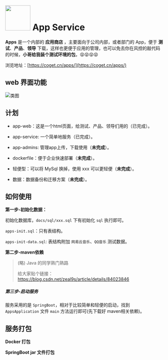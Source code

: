 # <img src="docs/img/app-128.svg" width="80" height="80"> App Service


**Apps** 是一个内部的 **应用商店** ，主要面向于公司内部，或者部门的 App，便于 **测试**、**产品**、**领导** 下载，这样也更便于应用的管理，也可以免去你在风控的敲代码的时候，**小哥给我装个测试环境的包**，😝😝😝😝

浏览地址：[https://coget.cn/apps/](https://coget.cn/apps/)

## web 界面功能

![类图](http://f100.coget.cn/apps/web-demonstration.gif)

## 计划

- app-web：这是一个html页面，给测试、产品、领导们用的（已完成）。
- app-service: 一个简单地服务（已完成）。
- app-admins: 管理app上传，下载使用（**未完成**）。

- dockerfile：便于企业快速部署（**未完成**）。
- 轻便型：可以将 MySql 换掉，使用 xxx 可以更轻便（**未完成**）。
- 数据：数据备份和迁移方案（**未完成**）。



## 如何使用

**第一步-初始化数据：**

初始化数据库，`docs/sql/xxx.sql` 下有初始化 `sql` 执行即可。

`apps-init.sql`：只有表结构。

`apps-init-data.sql`: 表结构附加 `网易云音乐`、`QQ音乐` 测试数据。


**第二步-maven依赖**


> (略) Java 的同学熟门熟路
>
> 给大家贴个链接：https://blog.csdn.net/zeal9s/article/details/84023846

##### 第三步-启动服务

服务采用的是 `SpringBoot`，相对于比较简单和轻便的启动，找到 `AppsApplication` 文件 `main` 方法运行即可(先下载好 maven相关依赖)。



## 服务打包



**Docker 打包**





**SpringBoot jar 文件打包**

